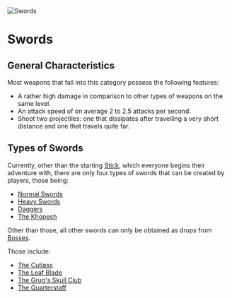 ![Swords](../../../images/items/swords.png)
# Swords

## General Characteristics
Most weapons that fall into this category possess the following features:
- A rather high damage in comparison to other types of weapons on the same level.
- An attack speed of on average 2 to 2.5 attacks per second.
- Shoot two projectiles: one that dissipates after travelling a very short distance and one that travels quite far.

## Types of Swords
Currently, other than the starting [Stick](./stick.md), which everyone begins their adventure with, there are only four types of swords that can be created by players, those being:
- [Normal Swords](./normalSwords.md)
- [Heavy Swords](./heavySwords.md)
- [Daggers](./daggers.md)
- [The Khopesh](./khopesh.md)


Other than those, all other swords can only be obtained as drops from [Bosses]().

Those include:
- [The Cutlass](./cutlass.md)
- [The Leaf Blade](./leafBlade.md)
- [The Grug's Skull Club](./club.md)
- [The Quarterstaff](./QStaff.md)